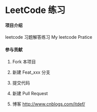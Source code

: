 # LeetCode  练习

#### 项目介绍
leetcode 习题解答练习
My leetcode Pratice

#### 参与贡献

1. Fork 本项目
2. 新建 Feat_xxx 分支
3. 提交代码
4. 新建 Pull Request



1. 博客 http://www.cnblogs.com/itdef/
